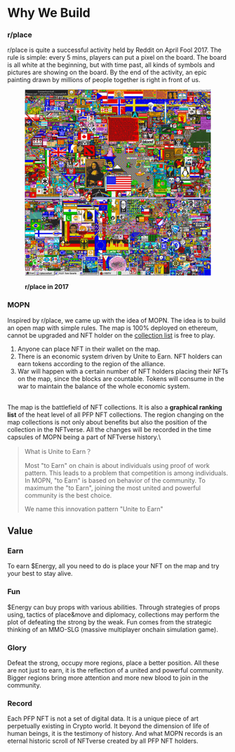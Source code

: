 # Why We Build

### r/place

r/place is quite a successful activity held by Reddit on April Fool 2017. The rule is simple: every 5 mins, players can put a pixel on the board. The board is all white at the beginning, but with time past, all kinds of symbols and pictures are showing on the board. By the end of the activity, an epic painting drawn by millions of people together is right in front of us.

<figure><img src=".gitbook/assets/r-place-2017.png" alt=""><figcaption><p><strong>r/place in 2017</strong></p></figcaption></figure>

### MOPN

Inspired by r/place, we came up with the idea of MOPN. The idea is to build an open map with simple rules. The map is 100% deployed on ethereum, cannot be upgraded and NFT holder on the [collection list](economic-system/pass/community-governance.md) is free to play.

1. Anyone can place NFT in their wallet on the map.
2. There is an economic system driven by Unite to Earn. NFT holders can earn tokens according to the region of the alliance.
3. War will happen with a certain number of NFT holders placing their NFTs on the map, since the blocks are countable. Tokens will consume in the war to maintain the balance of the whole economic system.

\
The map is the battlefield of NFT collections. It is also a **graphical ranking list** of the heat level of all PFP NFT collections. The region changing on the map collections is not only about benefits but also the position of the collection in the NFTverse. All the changes will be recorded in the time capsules of MOPN being a part of NFTverse history.\


> What is Unite to Earn？
>
> Most "to Earn" on chain is about individuals using proof of work pattern. This leads to a problem that competition is among individuals. In MOPN, "to Earn" is based on behavior of the community. To maximum the "to Earn", joining the most united and powerful community is the best choice.
>
> We name this innovation pattern "Unite to Earn"

## Value

### Earn

To earn $Energy, all you need to do is place your NFT on the map and try your best to stay alive.

### Fun

$Energy can buy props with various abilities. Through strategies of props using, tactics of place\&move and diplomacy, collections may perform the plot of defeating the strong by the weak. Fun comes from the strategic thinking of an MMO-SLG (massive multiplayer onchain simulation game).

### Glory

Defeat the strong, occupy more regions, place a better position. All these are not just to earn, it is the reflection of a united and powerful community. Bigger regions bring more attention and more new blood to join in the community.

### Record

Each PFP NFT is not a set of digital data. It is a unique piece of art perpetually existing in Crypto world. It beyond the dimension of life of human beings, it is the testimony of history. And what MOPN records is an eternal historic scroll of NFTverse created by all PFP NFT holders.
